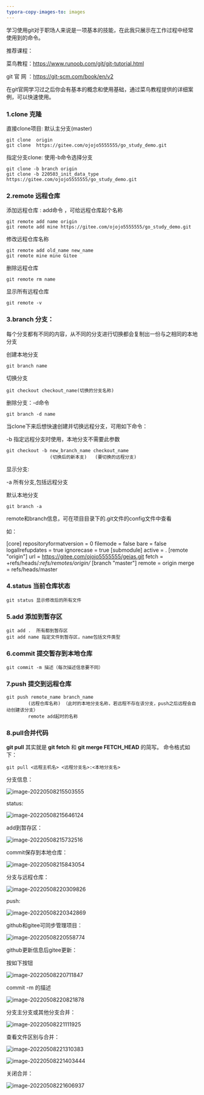 ```yaml
---
typora-copy-images-to: images
---
```


学习使用git对于职场人来说是一项基本的技能，在此我只展示在工作过程中经常使用到的命令。

推荐课程：

菜鸟教程：https://www.runoob.com/git/git-tutorial.html

git 官 网 ：https://git-scm.com/book/en/v2

在git官网学习过之后你会有基本的概念和使用基础，通过菜鸟教程提供的详细案例，可以快速使用。



### 1.clone  克隆

直接clone项目: 默认主分支(master)

```git
git clone  origin
git clone  https://gitee.com/ojojo5555555/go_study_demo.git
```

指定分支clone: 使用-b命令选择分支

```
git clone -b branch origin
git clone -b 220503_init_data_type  https://gitee.com/ojojo5555555/go_study_demo.git
```

### 2.remote 远程仓库

添加远程仓库 : add命令 ，可给远程仓库起个名称

```
git remote add name origin
git remote add mine https://gitee.com/ojojo5555555/go_study_demo.git
```

修改远程仓库名称

```
git remote add old_name new_name
git remote mine mine Gitee
```

删除远程仓库

```
git remote rm name
```

显示所有远程仓库

```
git remote -v
```

### 3.branch 分支：

每个分支都有不同的内容，从不同的分支进行切换都会复制出一份与之相同的本地分支

创建本地分支

```
git branch name
```

切换分支

```
git checkout checkout_name(切换的分支名称)
```

删除分支：-d命令

```
git branch -d name
```

当clone下来后想快速创建并切换远程分支，可用如下命令：

-b 指定远程分支时使用，本地分支不需要此参数

```
git checkout -b new_branch_name checkout_name
				(切换后的新本支)   (要切换的远程分支)
```

显示分支:

-a 所有分支,包括远程分支

默认本地分支

```
git branch -a
```



remote和branch信息，可在项目目录下的.git文件的config文件中查看

如：

[core]
	repositoryformatversion = 0
	filemode = false
	bare = false
	logallrefupdates = true
	ignorecase = true
[submodule]
	active = .
[remote "origin"]
	url = https://gitee.com/ojojo5555555/geias.git
	fetch = +refs/heads/*:refs/remotes/origin/*
[branch "master"]
	remote = origin
	merge = refs/heads/master



### 4.status 当前仓库状态

```
git status 显示修改后的所有文件
```

### 5.add 添加到暂存区

```
git add .  所有都到暂存区
git add name 指定文件到暂存区，name包括文件类型
```

### 6.commit 提交暂存到本地仓库

```
git commit -m 描述（每次描述信息要不同）
```

### 7.push 提交到远程仓库

```
git push remote_name branch_name
		(远程仓库名称) （此时的本地分支名称，若远程不存在该分支，push之后远程会自动创建该分支） 
		remote add起时的名称
```

### 8.pull合并代码

**git pull** 其实就是 **git fetch** 和 **git merge FETCH_HEAD** 的简写。 命令格式如下：

```
git pull <远程主机名> <远程分支名>:<本地分支名>
```





分支信息：

![image-20220508215503555](images/image-20220508215503555.png)



status:

![image-20220508215646124](images/image-20220508215646124.png)

add到暂存区：

![image-20220508215732516](images/image-20220508215732516.png)

commit保存到本地仓库：

![image-20220508215843054](images/image-20220508215843054.png)

分支与远程仓库：

![image-20220508220309826](images/image-20220508220309826.png)

push:

![image-20220508220342869](images/image-20220508220342869.png)



github和gitee可同步管理项目：

![image-20220508220558774](images/image-20220508220558774.png)

github更新信息后gitee更新：

按如下按钮

![image-20220508220711847](images/image-20220508220711847.png)

commit -m 的描述

![image-20220508220821878](images/image-20220508220821878.png)

分支主分支或其他分支合并：

![image-20220508221111925](images/image-20220508221111925.png)

查看文件区别与合并：

![image-20220508221310383](images/image-20220508221310383.png)

![image-20220508221403444](images/image-20220508221403444.png)

关闭合并：

![image-20220508221606937](images/image-20220508221606937.png)